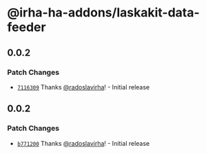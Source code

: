 # @irha-ha-addons/laskakit-data-feeder

## 0.0.2

### Patch Changes

- [`7116309`](https://github.com/radoslavirha/ha-addons/commit/711630935670cf49df5e4f808be046bad62ef9c4) Thanks [@radoslavirha](https://github.com/radoslavirha)! - Initial release

## 0.0.2

### Patch Changes

- [`b771200`](https://github.com/radoslavirha/ha-addons/commit/b771200f366bfdcdddabd85830bb43af71667354) Thanks [@radoslavirha](https://github.com/radoslavirha)! - Initial release
